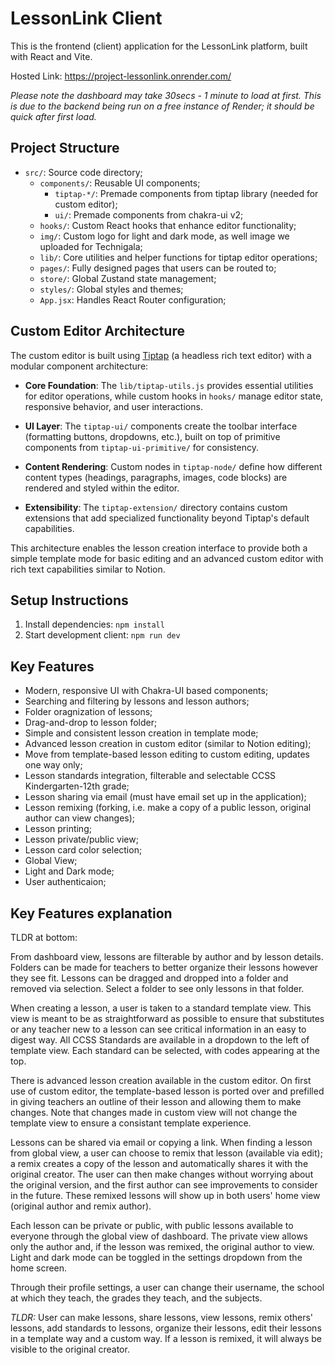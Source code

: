 # LessonLink Client

This is the frontend (client) application for the LessonLink platform, built with React and Vite.

Hosted Link: https://project-lessonlink.onrender.com/

*Please note the dashboard may take 30secs - 1 minute to load at first. This is due to the backend being run on a free instance of Render; it should be quick after first load.*

## Project Structure

- `src/`: Source code directory;
  - `components/`: Reusable UI components;
    - `tiptap-*/`: Premade components from tiptap library (needed for custom editor);
    - `ui/`: Premade components from chakra-ui v2;
  - `hooks/`: Custom React hooks that enhance editor functionality;
  - `img/`: Custom logo for light and dark mode, as well image we uploaded for Technigala;
  - `lib/`: Core utilities and helper functions for tiptap editor operations;
  - `pages/`: Fully designed pages that users can be routed to;
  - `store/`: Global Zustand state management;
  - `styles/`: Global styles and themes;
  - `App.jsx`: Handles React Router configuration;

## Custom Editor Architecture

The custom editor is built using [Tiptap](https://tiptap.dev/) (a headless rich text editor) with a modular component architecture:

- **Core Foundation**: The `lib/tiptap-utils.js` provides essential utilities for editor operations, while custom hooks in `hooks/` manage editor state, responsive behavior, and user interactions.

- **UI Layer**: The `tiptap-ui/` components create the toolbar interface (formatting buttons, dropdowns, etc.), built on top of primitive components from `tiptap-ui-primitive/` for consistency.

- **Content Rendering**: Custom nodes in `tiptap-node/` define how different content types (headings, paragraphs, images, code blocks) are rendered and styled within the editor.

- **Extensibility**: The `tiptap-extension/` directory contains custom extensions that add specialized functionality beyond Tiptap's default capabilities.

This architecture enables the lesson creation interface to provide both a simple template mode for basic editing and an advanced custom editor with rich text capabilities similar to Notion.

## Setup Instructions

1. Install dependencies: `npm install`
2. Start development client: `npm run dev`

## Key Features

- Modern, responsive UI with Chakra-UI based components;
- Searching and filtering by lessons and lesson authors;
- Folder oragnization of lessons;
- Drag-and-drop to lesson folder;
- Simple and consistent lesson creation in template mode;
- Advanced lesson creation in custom editor (similar to Notion editing);
- Move from template-based lesson editing to custom editing, updates one way only;
- Lesson standards integration, filterable and selectable CCSS Kindergarten-12th grade;
- Lesson sharing via email (must have email set up in the application);
- Lesson remixing (forking, i.e. make a copy of a public lesson, original author can view changes);
- Lesson printing;
- Lesson private/public view;
- Lesson card color selection;
- Global View;
- Light and Dark mode;
- User authenticaion;

## Key Features explanation
TLDR at bottom: 

From dashboard view, lessons are filterable by author and by lesson details. Folders can be made for teachers to better organize their lessons however they see fit. Lessons can be dragged and dropped into a folder and removed via selection. Select a folder to see only lessons in that folder.

When creating a lesson, a user is taken to a standard template view. This view is meant to be as straightforward as possible to ensure that substitutes or any teacher new to a lesson can see critical information in an easy to digest way. All CCSS Standards are available in a dropdown to the left of template view. Each standard can be selected, with codes appearing at the top.

There is advanced lesson creation available in the custom editor. On first use of custom editor, the template-based lesson is ported over and prefilled in giving teachers an outline of their lesson and allowing them to make changes. Note that changes made in custom view will not change the template view to ensure a consistant template experience.

Lessons can be shared via email or copying a link. When finding a lesson from global view, a user can choose to remix that lesson (available via edit); a remix creates a copy of the lesson and automatically shares it with the original creator. The user can then make changes without worrying about the original version, and the first author can see improvements to consider in the future. These remixed lessons will show up in both users' home view (original author and remix author).

Each lesson can be private or public, with public lessons available to everyone through the global view of dashboard. The private view allows only the author and, if the lesson was remixed, the original author to view. Light and dark mode can be toggled in the settings dropdown from the home screen.

Through their profile settings, a user can change their username, the school at which they teach, the grades they teach, and the subjects.

*TLDR:* User can make lessons, share lessons, view lessons, remix others' lessons, add standards to lessons, organize their lessons, edit their lessons in a template way and a custom way. If a lesson is remixed, it will always be visible to the original creator.
